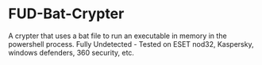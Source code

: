 # FUD-Bat-Crypter
A crypter that uses a bat file to run an executable in memory in the powershell process. Fully Undetected - Tested on ESET nod32, Kaspersky, windows defenders, 360 security, etc.
